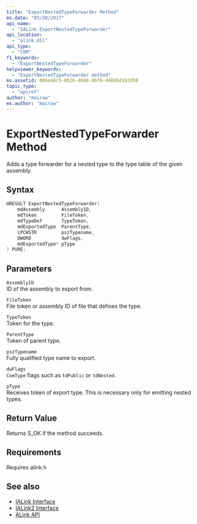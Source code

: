 ```yaml
---
title: "ExportNestedTypeForwarder Method"
ms.date: "03/30/2017"
api_name: 
  - "IALink.ExportNestedTypeForwarder"
api_location: 
  - "alink.dll"
api_type: 
  - "COM"
f1_keywords: 
  - "ExportNestedTypeForwarder"
helpviewer_keywords: 
  - "ExportNestedTypeForwarder method"
ms.assetid: 886ea6c5-6b26-4b88-8bf6-448d6d191950
topic_type: 
  - "apiref"
author: "mairaw"
ms.author: "mairaw"
---
```

# ExportNestedTypeForwarder Method
Adds a type forwarder for a nested type to the type table of the given assembly.  
  
## Syntax  
  
```cpp  
HRESULT ExportNestedTypeForwarder(  
    mdAssembly      AssemblyID,  
    mdToken         FileToken,  
    mdTypeDef       TypeToken,  
    mdExportedType  ParentType,  
    LPCWSTR         pszTypename,  
    DWORD           dwFlags,  
    mdExportedType* pType  
) PURE;  
```  
  
## Parameters  
 `AssemblyID`  
 ID of the assembly to export from.  
  
 `FileToken`  
 File token or assembly ID of file that defines the type.  
  
 `TypeToken`  
 Token for the type.  
  
 `ParentType`  
 Token of parent type.  
  
 `pszTypename`  
 Fully qualified type name to export.  
  
 `dwFlags`  
 `ComType` flags such as `tdPublic` or `tdNested`.  
  
 `pType`  
 Receives token of export type. This is necessary only for emitting nested types.  
  
## Return Value  
 Returns S_OK if the method succeeds.  
  
## Requirements  
 Requires alink.h  
  
## See also

- [IALink Interface](ialink-interface.md)
- [IALink2 Interface](ialink2-interface.md)
- [ALink API](index.md)
